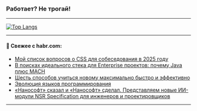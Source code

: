### Работает? Не трогай!

---
<!--
#### 🛠️ Technical stack:

![Java](https://img.shields.io/badge/Java-informational?logo=Oracle&style=flat&logoColor=white&color=FF4500)
![Kotlin](https://img.shields.io/badge/Kotlin-informational?logo=Kotlin&style=flat&logoColor=white&color=774D97)
![TS](https://img.shields.io/badge/TypeScript-informational?logo=typeScript&style=flat&logoColor=black&color=017acc)
![Python](https://img.shields.io/badge/Python-informational?logo=Python&style=flat&logoColor=black&color=ffdd54) <br>
![Spring](https://img.shields.io/badge/Spring-informational?logo=Spring&style=flat&logoColor=white&color=6DB33F) 
![SpringBoot](https://img.shields.io/badge/SpringBoot-informational?logo=SpringBoot&style=flat&logoColor=white&color=6DB33F)
![Nest](https://img.shields.io/badge/NestJS-informational?logo=NestJS&style=flat&logoColor=white&color=E0234E) 
![NodeJS](https://img.shields.io/badge/NodeJS-informational?logo=node.js&style=flat&logoColor=white&color=70A760)<br>
![PostgreSQL](https://img.shields.io/badge/PostgreSQL-informational?logo=PostgreSQL&style=flat&logoColor=white&color=DAA520)
![MongoDB](https://img.shields.io/badge/MongoDB-informational?logo=MongoDB&style=flat&logoColor=white&color=870000)
![Apache](https://img.shields.io/badge/Apache-informational?logo=apache&style=flat&logoColor=white&color=f74e28)

___ 
-->

<!--- #### 🛠️ : --->

[![Top Langs](https://github-readme-stats-82jvfl3w3-advtsettinggmailcoms-projects.vercel.app/api/top-langs/?username=zloylis&langs_count=10&hide_title=true&title_color=e6edf3&size_weight=0.5&count_weight=0.5&layout=compact&hide_progress=true&hide_border=true&theme=dracula&hide=css,makefile,cmake)](https://github.com/zloylis)

<!---


####  :octocat:&nbsp;&nbsp; Статистика:

![GitHub stats](https://github-readme-stats-u2qms2cxw-advtsettinggmailcoms-projects.vercel.app/api?username=zloylis&show_icons=true&hide_border=true&theme=dracula&title_color=e6edf3&include_all_commits=true&count_private=true&hide_rank=false&hide_title=true&rank_icon=github)
-->
---

#### 💬 Свежее с habr.com:

<!-- BLOG-POST-LIST:START -->
- [Мой список вопросов о CSS для собеседования в 2025 году](https://habr.com/ru/companies/ruvds/articles/952546/?utm_source=habrahabr&utm_medium=rss&utm_campaign=952546)
- [В поисках идеального стека для Enterprise проектов: почему Java плюс MACH](https://habr.com/ru/companies/compo/articles/954138/?utm_source=habrahabr&utm_medium=rss&utm_campaign=954138)
- [Шесть способов учиться новому максимально быстро и эффективно](https://habr.com/ru/companies/avito/articles/953972/?utm_source=habrahabr&utm_medium=rss&utm_campaign=953972)
- [Эволюция языков программирования](https://habr.com/ru/companies/timeweb/articles/952146/?utm_source=habrahabr&utm_medium=rss&utm_campaign=952146)
- [«Нанософт» сказал и «Нанософт» сделал. Представляем новые ИИ-модули NSR Specification для инженеров и проектировщиков](https://habr.com/ru/companies/nanosoft/articles/954112/?utm_source=habrahabr&utm_medium=rss&utm_campaign=954112)
<!-- BLOG-POST-LIST:END -->

---
